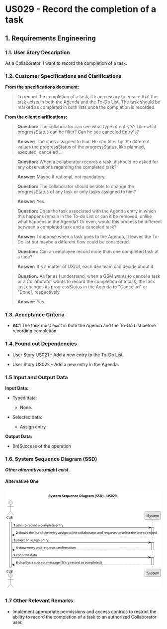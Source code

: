# US029 - Record the completion of a task


## 1. Requirements Engineering

### 1.1. User Story Description

As a Collaborator, I want to record the completion of a task.

### 1.2. Customer Specifications and Clarifications 

**From the specifications document:**

>  To record the completion of a task, it is necessary to ensure that the task exists in both the Agenda and the To-Do List. 
> The task should be marked as completed in both lists once the completion is recorded.

**From the client clarifications:**

> **Question:** The collaborator can see what type of entry's? Like what progressStatus can he filter? Can he see canceled Entry's?
>
> **Answer:** The ones assigned to him. He can filter by the different values the progressStatus of the progressStatus, like planned, executed, canceled ...

> **Question:** When a collaborator records a task, it should be asked for any observations regarding the completed task?
>
> **Answer:** Maybe if optional, not mandatory.

> **Question:** The collaborator should be able to change the progressStatus of any task or only tasks assigned to him?
>
> **Answer:** Yes.

> **Question:** Does the task associated with the Agenda entry in which this happens remain in the To-do List or can it be removed, unlike what happens in the Agenda? Or even, would this process be different between a completed task and a canceled task?
>
> **Answer:** I suppose when a task goes to the Agenda, it leaves the To-Do list but maybe a different flow could be considered. 

> **Question:** Can an employee record more than one completed task at a time?
> 
> **Answer:** It's a matter of UX/UI, each dev team can decide about it.

> **Question:** As far as I understand, when a GSM wants to cancel a task or a Collaborator wants to record the completion of a task, the task just changes its progressStatus in the Agenda to "Canceled" or "Done", respectively
> 
> **Answer:** Yes.
### 1.3. Acceptance Criteria

* **AC1** The task must exist in both the Agenda and the To-Do List before recording completion.


### 1.4. Found out Dependencies

* User Story US021 - Add a new entry to the To-Do List.

* User Story US022 - Add a new entry in the Agenda.

### 1.5 Input and Output Data

**Input Data:**

* Typed data:
    * None.
	
* Selected data:
    * Assign entry

**Output Data:**

* (In)Success of the operation

### 1.6. System Sequence Diagram (SSD)

**_Other alternatives might exist._**

#### Alternative One

![System Sequence Diagram - Alternative One](svg/us029-system-sequence-diagram-alternative-one.svg)

### 1.7 Other Relevant Remarks

* Implement appropriate permissions and access controls to restrict the ability to record the completion of a task to an authorized Collaborator user.
